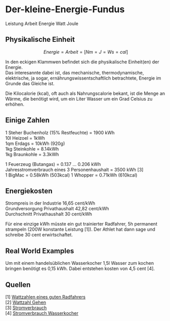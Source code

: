 # Der-kleine-Energie-Fundus
Leistung Arbeit Energie Watt Joule 

## Physikalische Einheit
```math
Energie = Arbeit = [Nm = J = Ws = cal]  
```
In den eckigen Klammwen befindet sich die physikalische Einheit(en) der Energie.   
Das interesannte dabei ist, das mechanische, thermodynamische, elektrische, ja sogar, ernährungswissentschaftlich betrachtete, Energie im Grunde das Gleiche ist.  

Die Kilocalorie (kcal), oft auch als Nahrungscalorie bekant, ist die Menge an Wärme, die benötigt wird, um ein Liter Wasser um ein Grad Celsius zu erhöhen.  
## Einige Zahlen
1 Steher Buchenholz (15% Restfeuchte) = 1900 kWh  
10l Heizoel = 1kWh   
1qm Erdags = 10kWh (920g)  
1kg Steinkohle = 8.14kWh  
1kg Braunkohle = 3.3kWh  

1 Feuerzeug (Butangas) = 0.137 ... 0.206 kWh  
Jahresstromverbrauch eines 3 Personenhaushalt = 3500 kWh [3]  
1 BigMac = 0.58kWh (503kcal)
1 Whopper = 0.71kWh (610kcal)    

## Energiekosten
Strompreis in der Industrie 16,65 cent/kWh  
Grundversorgung Privathaushalt 42,82 cent/kWh  
Durchschnitt Privathaushalt 30 cent/kWh  

Für eine einzige kWh müsste ein gut trainierter Radfahrer, 5h permanent strampeln (200W konstante Leistung [1]). Der Athlet hat dann sage und schreibe 30 cent erwirtschaftet. 

## Real World Examples
Um mit einem handelsüblichen Wasserkocher 1,5l Wasser zum kochen bringen benötigt es 0,15 kWh. Dabei entstehen kosten von 4,5 cent [4].  



## Quellen
[1] [Wattzahlen eines guten Radfahrers](https://blog.2peak.com/was-sind-die-durchschnittlichen-wattzahlen-eines-guten-radfahrers/)  
[2] [Wattzahl Gehen](https://www.trainingbeicopd.de/lunge_leistung.html)  
[3] [Stromverbrauch](https://www.adac.de/rund-ums-haus/energie/spartipps/stromverbrauch-im-haushalt/#stromverbrauch-von-3-personen)  
[4] [Stromverbrauch Wasserkocher](https://github.com/LMWB/Der-kleine-Energie-Fundus/tree/main/Wasserkocher)  


